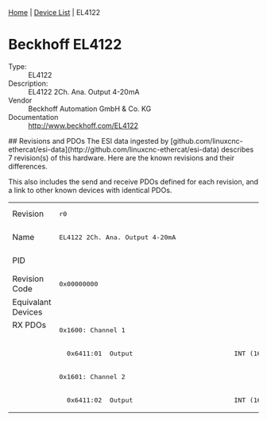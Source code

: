 <div class="nav"><a href="/esi-data">Home</a> | <a href="/esi-data/devices">Device List</a> | EL4122</div>

#  Beckhoff EL4122

<dl>
  <dt>Type:</dt><dd>EL4122</dd>
  <dt>Description:</dt><dd>EL4122 2Ch. Ana. Output 4-20mA</dd>
  <dt>Vendor</dt><dd>Beckhoff Automation GmbH & Co. KG</dd>
  <dt>Documentation</dt><dd><a href="http://www.beckhoff.com/EL4122">http://www.beckhoff.com/EL4122</a></dd>
</dl>
## Revisions and PDOs
The ESI data ingested by [github.com/linuxcnc-ethercat/esi-data](http://github.com/linuxcnc-ethercat/esi-data) describes 7 revision(s) of this hardware.  Here are the known revisions and their differences.

This also includes the send and receive PDOs defined for each revision, and a link to other known devices with identical PDOs.

<table>
<tr >
<td class="first">Revision</td>
<td ><pre>r0</pre></td>
<td ><pre>r1016</pre></td>
<td ><pre>r1017</pre></td>
<td ><pre>r1018</pre></td>
<td ><pre>r1019</pre></td>
<td ><pre>r1020</pre></td>
<td ><pre>r1021</pre></td>
</tr>
<tr >
<td class="first">Name</td>
<td ><pre>EL4122 2Ch. Ana. Output 4-20mA</pre></td>
<td  colspan=6 align="center"><pre>EL4122 2Ch. Ana. Output  4-20mA, 16bit</pre></td>
</tr>
<tr >
<td class="first">PID</td>
<td  colspan=7 align="center"><pre>0x101a3052</pre></td>
</tr>
<tr >
<td class="first">Revision Code</td>
<td ><pre>0x00000000</pre></td>
<td ><pre>0x03f80000</pre></td>
<td ><pre>0x03f90000</pre></td>
<td ><pre>0x03fa0000</pre></td>
<td ><pre>0x03fb0000</pre></td>
<td ><pre>0x03fc0000</pre></td>
<td ><pre>0x03fd0000</pre></td>
</tr>
<tr >
<td class="first">Equivalant Devices</td>
<td  colspan=7 align="center"></td>
</tr>
<tr class="rxpdo pdosection">
<td class="first" rowspan=4 valign=top>RX PDOs</td>
<td colspan=7 align="left"><pre>0x1600: Channel 1</pre></td>
<td></td>
</tr>
<tr class="rxpdo">
<td ><pre>  0x6411:01  Output                          INT (16 bits)</pre></td>
<td  colspan=2 align="left"></td>
<td  colspan=4 align="left"><pre>  0x6411:01  Output                          INT (16 bits)</pre></td>
</tr>
<tr class="rxpdo pdosection">
<td  colspan=7 align="left"><pre>0x1601: Channel 2</pre></td>
</tr>
<tr class="rxpdo">
<td ><pre>  0x6411:02  Output                          INT (16 bits)</pre></td>
<td  colspan=2 align="left"></td>
<td  colspan=4 align="left"><pre>  0x6411:02  Output                          INT (16 bits)</pre></td>
</tr>
</table>
